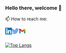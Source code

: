### Hello there, welcome 👋


📫 How to reach me:

[<img  width="22" src="social-media-logo/linkedin.png" align="left" />][linkedin]
[<img  width="22" src="social-media-logo/twitter.png" align="left" />][twitter]
[<img  width="22" src="social-media-logo/logo-gmail.png" align="left" />][gmail]

<br />
<br />
 
[![Top Langs](https://github-readme-stats.vercel.app/api/top-langs/?username=ctemelkuran&layout=compact&exclude_repo=cs50&theme=dark)](https://github.com/ctemelkuran/github-readme-stats)


[twitter]: https://www.twitter.com/cigirtemelkuran
[linkedin]: https://www.linkedin.com/in/ctemelkuran
[gmail]: mailto:ctemelkuran@gmail.com

<!--
**ctemelkuran/ctemelkuran** is a ✨ _special_ ✨ repository because its `README.md` (this file) appears on your GitHub profile.

Here are some ideas to get you started:

- 🔭 I’m currently working on ...
- 🌱 I’m currently learning ...
- 👯 I’m looking to collaborate on ...
- 🤔 I’m looking for help with ...
- 💬 Ask me about ...
- 📫 How to reach me: ...
- 😄 Pronouns: ...
- ⚡ Fun fact: ...
-->

